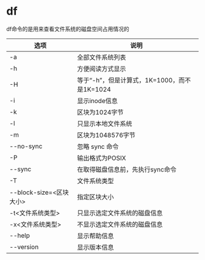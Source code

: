 # df
df命令的是用来查看文件系统的磁盘空间占用情况的


|选项 | 说明 |
|--- |--- |
|-a | 全部文件系统列表 |
|-h | 方便阅读方式显示
|-H | 等于“-h”，但是计算式，1K=1000，而不是1K=1024 |
|-i | 显示inode信息 |
|-k | 区块为1024字节 |
|-l | 只显示本地文件系统 |
|-m | 区块为1048576字节 |
|--no-sync | 忽略 sync 命令 |
|-P | 输出格式为POSIX |
|--sync | 在取得磁盘信息前，先执行sync命令 |
|-T | 文件系统类型 |
|--block-size=<区块大小> | 指定区块大小 |
|-t<文件系统类型> | 只显示选定文件系统的磁盘信息 |
|-x<文件系统类型> | 不显示选定文件系统的磁盘信息 |
|--help | 显示帮助信息 | 
|--version | 显示版本信息 |